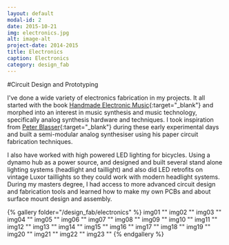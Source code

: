 ```yaml
---
layout: default
modal-id: 2
date: 2015-10-21
img: electronics.jpg
alt: image-alt
project-date: 2014-2015
title: Electronics
caption: Electronics
category: design_fab
---
```

#Circuit Design and Prototyping

I've done a wide variety of electronics fabrication in my projects. It all started with the book [Handmade Electronic Music](http://www.nicolascollins.com/handmade.htm){:target="_blank"} and morphed into an interest in music synthesis and music technology, specifically analog synthesis hardware and techniques. I took inspiration from [Peter Blasser](http://www.ciat-lonbarde.net/){:target="_blank"} during these early experimental days and built a semi-modular analog synthesiser using his paper circuit fabrication techniques. 

I also have worked with high powered LED lighting for bicycles. Using a dynamo hub as a power source, and designed and built several stand alone lighting systems (headlight and taillight) and also did LED retrofits on vintage Luxor taillights so they could work with modern headlight systems. 
During my masters degree, I had access to more advanced circuit design and fabrication tools and learned how to make my own PCBs and about surface mount design and assembly. 

{% gallery folder="/design_fab/electronics" %}
    img01 ""
    img02 ""
    img03 ""
    img04 ""
    img05 ""
    img06 ""
    img07 ""
    img08 ""
    img09 ""
    img10 ""
    img11 ""
    img12 ""
    img13 ""
    img14 ""
    img15 ""
    img16 ""
    img17 ""
    img18 ""
    img19 ""
    img20 ""
    img21 ""
    img22 ""
    img23 ""
{% endgallery %}